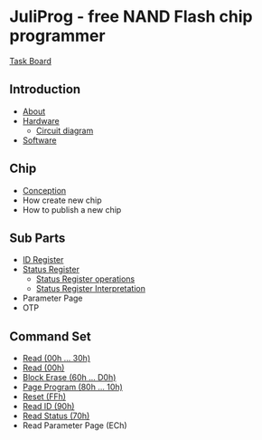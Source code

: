 
# JuliProg - free NAND Flash chip programmer

[Task Board](https://github.com/users/JuliProg/projects/1)

## Introduction

- [About](https://github.com/JuliProg/Wiki/wiki/About-JuliProg)
- [Hardware](https://github.com/JuliProg/Hardware)
  - [Circuit diagram](https://github.com/JuliProg/Hardware/wiki/Circuit-diagram)  
- [Software](https://github.com/JuliProg/Software)
  


## Chip

- [Сonception](https://github.com/JuliProg/Wiki/wiki/Chip-conception)
- How create new chip
- How to publish a new chip

## Sub Parts

- [ID Register](https://github.com/JuliProg/ID-Register)
- [Status Register](https://github.com/JuliProg/Status-Register)
  - [Status Register operations](https://github.com/JuliProg/Wiki/wiki/Status-Register-operations)
  - [Status Register Interpretation](https://github.com/JuliProg/Wiki/wiki/Status-Register-Interpretation)
- Parameter Page
- OTP

## Command Set

- [Read (00h ... 30h)](https://github.com/JuliProg/Wiki/wiki/Command-Sets#read_00h_30hdll)
- [Read (00h)](https://github.com/JuliProg/Wiki/wiki/Command-Sets#read_00hdll)
- [Block Erase (60h ... D0h)](https://github.com/JuliProg/Block-Erase-60h-D0h)
- [Page Program (80h ... 10h)](https://github.com/JuliProg/Page-Program-80h-10h)
- [Reset (FFh)](https://github.com/JuliProg/Reset_FFh)
- [Read ID (90h)](https://github.com/JuliProg/Read-ID-90h-)
- [Read Status (70h)](https://github.com/JuliProg/Read-Status-70h-)
- Read Parameter Page (ECh)
  
